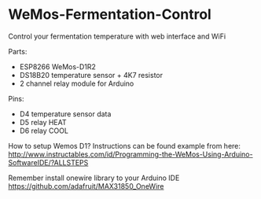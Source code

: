# WeMos-Fermentation-Control
Control your fermentation temperature with web interface and WiFi

Parts:
- ESP8266 WeMos-D1R2
- DS18B20 temperature sensor + 4K7 resistor
- 2 channel relay module for Arduino

Pins:
- D4 temperature sensor data
- D5 relay HEAT
- D6 relay COOL

How to setup Wemos D1? Instructions can be found example from here: http://www.instructables.com/id/Programming-the-WeMos-Using-Arduino-SoftwareIDE/?ALLSTEPS

Remember install onewire library to your Arduino IDE https://github.com/adafruit/MAX31850_OneWire
